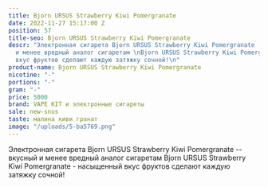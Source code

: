 ```yaml
---
title: Bjorn URSUS Strawberry Kiwi Pomergranate
date: 2022-11-27 15:17:00 Z
position: 57
title-seo: Bjorn URSUS Strawberry Kiwi Pomergranate
descr: "Электронная сигарета Bjorn URSUS Strawberry Kiwi Pomergranate  -- вкусный
  и менее вредный аналог сигаретам \nBjorn URSUS Strawberry Kiwi Pomergranate  - насыщенный
  вкус фруктов сделают каждую затяжку сочной!\n"
product-name: Bjorn URSUS Strawberry Kiwi Pomergranate
nicotine: "-"
portions: "-"
gram: "-"
price: 5000
brand: VAPE KIT и электронные сигареты
sale: new-snus
taste: малина киви гранат
image: "/uploads/5-ba5769.png"
---
```


Электронная сигарета Bjorn URSUS Strawberry Kiwi Pomergranate  -- вкусный и менее вредный аналог сигаретам 
Bjorn URSUS Strawberry Kiwi Pomergranate  - насыщенный вкус фруктов сделают каждую затяжку сочной!
